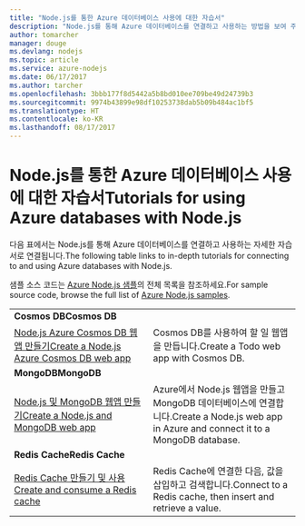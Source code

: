 ```yaml
---
title: "Node.js를 통한 Azure 데이터베이스 사용에 대한 자습서"
description: "Node.js를 통해 Azure 데이터베이스를 연결하고 사용하는 방법을 보여 주는 자습서입니다."
author: tomarcher
manager: douge
ms.devlang: nodejs
ms.topic: article
ms.service: azure-nodejs
ms.date: 06/17/2017
ms.author: tarcher
ms.openlocfilehash: 3bbb177f8d5442a5b8bd010ee709be49d24739b3
ms.sourcegitcommit: 9974b43899e98df10253738dab5b09b484ac1bf5
ms.translationtype: HT
ms.contentlocale: ko-KR
ms.lasthandoff: 08/17/2017
---
```

# <a name="tutorials-for-using-azure-databases-with-nodejs"></a><span data-ttu-id="045bc-103">Node.js를 통한 Azure 데이터베이스 사용에 대한 자습서</span><span class="sxs-lookup"><span data-stu-id="045bc-103">Tutorials for using Azure databases with Node.js</span></span>

<span data-ttu-id="045bc-104">다음 표에서는 Node.js를 통해 Azure 데이터베이스를 연결하고 사용하는 자세한 자습서로 연결됩니다.</span><span class="sxs-lookup"><span data-stu-id="045bc-104">The following table links to in-depth tutorials for connecting to and using Azure databases with Node.js.</span></span> 

<span data-ttu-id="045bc-105">샘플 소스 코드는 [Azure Node.js 샘플](https://azure.microsoft.com/resources/samples/?term=nodejs)의 전체 목록을 참조하세요.</span><span class="sxs-lookup"><span data-stu-id="045bc-105">For sample source code, browse the full list of [Azure Node.js samples](https://azure.microsoft.com/resources/samples/?term=nodejs).</span></span>

| | |
|---|---|
| <span data-ttu-id="045bc-106">**Cosmos DB**</span><span class="sxs-lookup"><span data-stu-id="045bc-106">**Cosmos DB**</span></span> ||
| [<span data-ttu-id="045bc-107">Node.js Azure Cosmos DB 웹앱 만들기</span><span class="sxs-lookup"><span data-stu-id="045bc-107">Create a Node.js Azure Cosmos DB web app</span></span>](http://docs.microsoft.com/azure/documentdb/documentdb-nodejs-application?toc=/azure/node/toc.json&bc=/azure/node/toc.json) | <span data-ttu-id="045bc-108">Cosmos DB를 사용하여 할 일 웹앱을 만듭니다.</span><span class="sxs-lookup"><span data-stu-id="045bc-108">Create a Todo web app with Cosmos DB.</span></span>  |
| <span data-ttu-id="045bc-109">**MongoDB**</span><span class="sxs-lookup"><span data-stu-id="045bc-109">**MongoDB**</span></span> ||
| [<span data-ttu-id="045bc-110">Node.js 및 MongoDB 웹앱 만들기</span><span class="sxs-lookup"><span data-stu-id="045bc-110">Create a Node.js and MongoDB web app</span></span>](http://docs.microsoft.com/azure/app-service-web/app-service-web-tutorial-nodejs-mongodb-app?toc=/azure/node/toc.json&bc=/azure/node/toc.json) | <span data-ttu-id="045bc-111">Azure에서 Node.js 웹앱을 만들고 MongoDB 데이터베이스에 연결합니다.</span><span class="sxs-lookup"><span data-stu-id="045bc-111">Create a Node.js web app in Azure and connect it to a MongoDB database.</span></span>  |
| <span data-ttu-id="045bc-112">**Redis Cache**</span><span class="sxs-lookup"><span data-stu-id="045bc-112">**Redis Cache**</span></span> | |
| [<span data-ttu-id="045bc-113">Redis Cache 만들기 및 사용</span><span class="sxs-lookup"><span data-stu-id="045bc-113">Create and consume a Redis cache</span></span>](http://docs.microsoft.com/azure/redis-cache/cache-nodejs-get-started?toc=/azure/node/toc.json&bc=/azure/node/toc.json) | <span data-ttu-id="045bc-114">Redis Cache에 연결한 다음, 값을 삽입하고 검색합니다.</span><span class="sxs-lookup"><span data-stu-id="045bc-114">Connect to a Redis cache, then insert and retrieve a value.</span></span>
